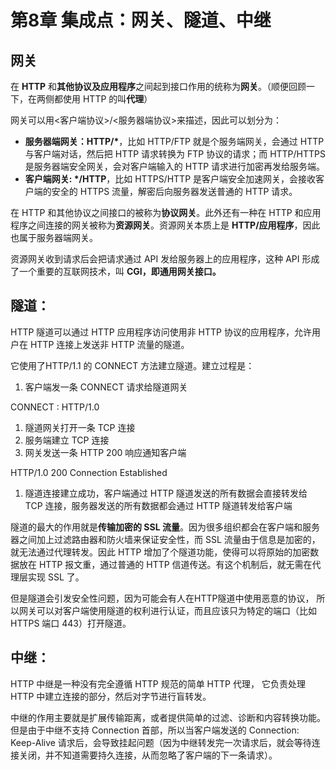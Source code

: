 # 第8章 集成点：网关、隧道、中继

## 网关

在 **HTTP** 和**其他协议及应用程序**之间起到接口作用的统称为**网关**。（顺便回顾一下，在两侧都使用 HTTP 的叫**代理**）

网关可以用<客户端协议>/<服务器端协议>来描述，因此可以划分为：

- **服务器端网关：HTTP/\***，比如 HTTP/FTP 就是个服务端网关，会通过 HTTP 与客户端对话，然后把 HTTP 请求转换为 FTP 协议的请求；而 HTTP/HTTPS 是服务器端安全网关，会对客户端输入的 HTTP 请求进行加密再发给服务端。
- **客户端网关: \*/HTTP**，比如 HTTPS/HTTP 是客户端安全加速网关，会接收客户端的安全的 HTTPS 流量，解密后向服务器发送普通的 HTTP 请求。

在 HTTP 和其他协议之间接口的被称为**协议网关**。此外还有一种在 HTTP 和应用程序之间连接的网关被称为**资源网关**。资源网关本质上是 **HTTP/应用程序**，因此也属于服务器端网关。

资源网关收到请求后会把请求通过 API 发给服务器上的应用程序，这种 API 形成了一个重要的互联网技术，叫 **CGI，即通用网关接口。**

## 隧道：

HTTP 隧道可以通过 HTTP 应用程序访问使用非 HTTP 协议的应用程序，允许用户在 HTTP 连接上发送非 HTTP 流量的隧道。

它使用了HTTP/1.1 的 CONNECT 方法建立隧道。建立过程是：

1. 客户端发一条 CONNECT 请求给隧道网关

CONNECT <domain>:<port> HTTP/1.0

1. 隧道网关打开一条 TCP 连接
2. 服务端建立 TCP 连接
3. 网关发送一条 HTTP 200 响应通知客户端

HTTP/1.0 200 Connection Established

1. 隧道连接建立成功，客户端通过 HTTP 隧道发送的所有数据会直接转发给 TCP 连接，服务器发送的所有数据都会通过 HTTP 隧道转发给客户端

隧道的最大的作用就是**传输加密的 SSL 流量**。因为很多组织都会在客户端和服务器之间加上过滤路由器和防火墙来保证安全性，而 SSL 流量由于信息是加密的，就无法通过代理转发。因此 HTTP 增加了个隧道功能，使得可以将原始的加密数据放在 HTTP 报文重，通过普通的 HTTP 信道传送。有这个机制后，就无需在代理层实现 SSL 了。

但是隧道会引发安全性问题，因为可能会有人在HTTP隧道中使用恶意的协议， 所以网关可以对客户端使用隧道的权利进行认证，而且应该只为特定的端口（比如HTTPS 端口 443）打开隧道。

## 中继：

HTTP 中继是一种没有完全遵循 HTTP 规范的简单 HTTP 代理， 它负责处理 HTTP 中建立连接的部分，然后对字节进行盲转发。

中继的作用主要就是扩展传输距离，或者提供简单的过滤、诊断和内容转换功能。但是由于中继不支持 Connection 首部，所以当客户端发送的 Connection: Keep-Alive 请求后，会导致挂起问题（因为中继转发完一次请求后，就会等待连接关闭，并不知道需要持久连接，从而忽略了客户端的下一条请求）。